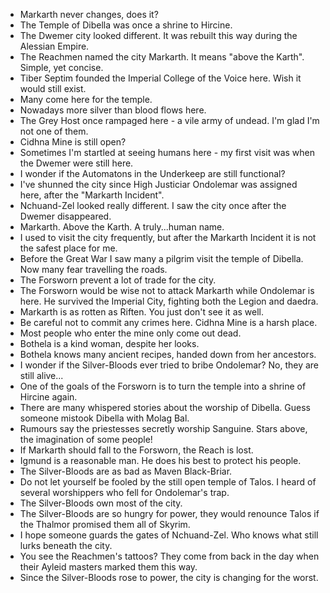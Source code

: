 - Markarth never changes, does it?
- The Temple of Dibella was once a shrine to Hircine.
- The Dwemer city looked different. It was rebuilt this way during the Alessian Empire.
- The Reachmen named the city Markarth. It means "above the Karth". Simple, yet concise.
- Tiber Septim founded the Imperial College of the Voice here. Wish it would still exist.
- Many come here for the temple.
- Nowadays more silver than blood flows here.
- The Grey Host once rampaged here - a vile army of undead. I'm glad I'm not one of them.
- Cidhna Mine is still open?
- Sometimes I'm startled at seeing humans here - my first visit was when the Dwemer were still here.
- I wonder if the Automatons in the Underkeep are still functional?
- I've shunned the city since High Justiciar Ondolemar was assigned here, after the "Markarth Incident".
- Nchuand-Zel looked really different. I saw the city once after the Dwemer disappeared.
- Markarth. Above the Karth. A truly...human name.
- I used to visit the city frequently, but after the Markarth Incident it is not the safest place for me.
- Before the Great War I saw many a pilgrim visit the temple of Dibella. Now many fear travelling the roads.
- The Forsworn prevent a lot of trade for the city.
- The Forsworn would be wise not to attack Markarth while Ondolemar is here. He survived the Imperial City, fighting both the Legion and daedra.
- Markarth is as rotten as Riften. You just don't see it as well.
- Be careful not to commit any crimes here. Cidhna Mine is a harsh place.
- Most people who enter the mine only come out dead.
- Bothela is a kind woman, despite her looks.
- Bothela knows many ancient recipes, handed down from her ancestors.
- I wonder if the Silver-Bloods ever tried to bribe Ondolemar? No, they are still alive...
- One of the goals of the Forsworn is to turn the temple into a shrine of Hircine again.
- There are many whispered stories about the worship of Dibella. Guess someone mistook Dibella with Molag Bal.
- Rumours say the priestesses secretly worship Sanguine. Stars above, the imagination of some people!
- If Markarth should fall to the Forsworn, the Reach is lost.
- Igmund is a reasonable man. He does his best to protect his people.
- The Silver-Bloods are as bad as Maven Black-Briar.
- Do not let yourself be fooled by the still open temple of Talos. I heard of several worshippers who fell for Ondolemar's trap.
- The Silver-Bloods own most of the city.
- The Silver-Bloods are so hungry for power, they would renounce Talos if the Thalmor promised them all of Skyrim.
- I hope someone guards the gates of Nchuand-Zel. Who knows what still lurks beneath the city.
- You see the Reachmen's tattoos? They come from back in the day when their Ayleid masters marked them this way.
- Since the Silver-Bloods rose to power, the city is changing for the worst.
